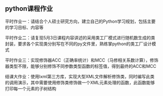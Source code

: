 ## python课程作业
平时作业一：请结合个人硕士研究方向，建立自己的Python学习规划，包括主要的学习目标、内容等

平时作业二：请复现5月3日课程内容讲述的采用类工厂模式进行随机数生成的类封装，要求各个实现类分别写在不同的py文件里，熟练掌python的类工厂设计模式

平时作业三：实现修饰器ACC（正确率统计）和MCC（马修相关系数计算），修饰器类型不限，能够分别修饰不同参数类型函数的标签值，得到最终的ACC和MCC

结课大作业：使用lxml第三方库，实现大型XML文件解析修饰类，同时编写此类的调用演示，其中需要使用修饰类修饰做一个XML元素处理的函数，此函数能够打印每一个元素的子树结构
